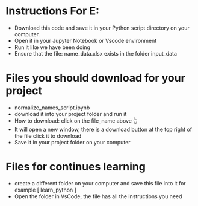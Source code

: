 # Instructions For E:
- Download this code and save it in your Python script directory on your computer. 
- Open it in your Jupyter Notebook or Vscode environment
- Run it like we have been doing
- Ensure that the file: name_data.xlsx exists in the folder input_data

# Files you should download for your project
- normalize_names_script.ipynb
- download it into your project folder and run it
- How to download: click on the file_name above 👆
- It will open a new window, there is a download button at the top right of the file click it to download
- Save it in your project folder on your computer


# Files for continues learning
- create a different folder on your computer and save this file into it for example [ learn_python ]
- Open the folder in VsCode, the file has all the instructions you need